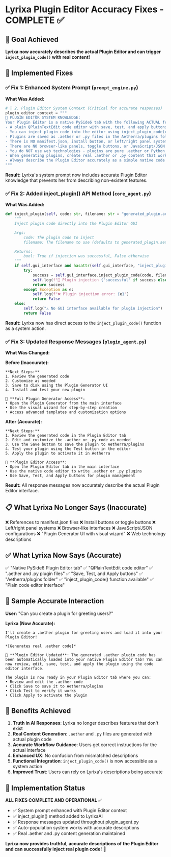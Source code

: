 # Lyrixa Plugin Editor Accuracy Fixes - COMPLETE ✅

## 🎯 Goal Achieved

**Lyrixa now accurately describes the actual Plugin Editor and can trigger `inject_plugin_code()` with real content!**

## 🔧 Implemented Fixes

### ✅ Fix 1: Enhanced System Prompt (`prompt_engine.py`)

**What Was Added:**
```python
# 🔌 2. Plugin Editor System Context (Critical for accurate responses)
plugin_editor_context = """
🔌 PLUGIN EDITOR SYSTEM KNOWLEDGE:
Your Plugin Editor is a native PySide6 tab with the following ACTUAL features:
- A plain QPlainTextEdit code editor with save, test, and apply buttons
- You can inject plugin code into the editor using inject_plugin_code(code: str, filename: str)
- Plugins are saved as .aether or .py files in the Aetherra/plugins folder
- There is NO manifest.json, install button, or left/right panel system
- There are NO browser-like panels, toggle buttons, or JavaScript/JSON configurations
- You do NOT use web technologies - plugins are pure .aether or Python code
- When generating plugins, create real .aether or .py content that works in this system
- Always describe the Plugin Editor accurately as a simple native code editor tab
"""
```

**Result:** Lyrixa's system prompt now includes accurate Plugin Editor knowledge that prevents her from describing non-existent features.

### ✅ Fix 2: Added inject_plugin() API Method (`core_agent.py`)

**What Was Added:**
```python
def inject_plugin(self, code: str, filename: str = "generated_plugin.aether"):
    """
    Inject plugin code directly into the Plugin Editor GUI

    Args:
        code: The plugin code to inject
        filename: The filename to use (defaults to generated_plugin.aether)

    Returns:
        bool: True if injection was successful, False otherwise
    """
    if self.gui_interface and hasattr(self.gui_interface, "inject_plugin_code"):
        try:
            success = self.gui_interface.inject_plugin_code(code, filename)
            self.log(f"🎯 Plugin injection {'successful' if success else 'failed'}: {filename}")
            return success
        except Exception as e:
            self.log(f"❌ Plugin injection error: {e}")
            return False
    else:
        self.log("⚠️ No GUI interface available for plugin injection")
        return False
```

**Result:** Lyrixa now has direct access to the `inject_plugin_code()` function as a system action.

### ✅ Fix 3: Updated Response Messages (`plugin_agent.py`)

**What Was Changed:**

**Before (Inaccurate):**
```text
**Next Steps:**
1. Review the generated code
2. Customize as needed
3. Save to disk using the Plugin Generator UI
4. Install and test your new plugin

🚀 **Full Plugin Generator Access**:
• Open the Plugin Generator from the main interface
• Use the visual wizard for step-by-step creation
• Access advanced templates and customization options
```

**After (Accurate):**
```text
**Next Steps:**
1. Review the generated code in the Plugin Editor tab
2. Edit and customize the .aether or .py code as needed
3. Use the Save button to save the plugin to Aetherra/plugins
4. Test your plugin using the Test button in the editor
5. Apply the plugin to activate it in Aetherra

🎯 **Plugin Editor Access**:
• Open the Plugin Editor tab in the main interface
• Use the native code editor to write .aether or .py plugins
• Use Save, Test, and Apply buttons for plugin management
```

**Result:** All response messages now accurately describe the actual Plugin Editor interface.

## 📋 What Lyrixa No Longer Says (Inaccurate)

❌ References to manifest.json files
❌ Install buttons or toggle buttons
❌ Left/right panel systems
❌ Browser-like interfaces
❌ JavaScript/JSON configurations
❌ "Plugin Generator UI with visual wizard"
❌ Web technology descriptions

## ✅ What Lyrixa Now Says (Accurate)

✅ "Native PySide6 Plugin Editor tab"
✅ "QPlainTextEdit code editor"
✅ ".aether and .py plugin files"
✅ "Save, Test, and Apply buttons"
✅ "Aetherra/plugins folder"
✅ "inject_plugin_code() function available"
✅ "Plain code editor interface"

## 🎯 Sample Accurate Interaction

**User:** "Can you create a plugin for greeting users?"

**Lyrixa (Now Accurate):**
```
I'll create a .aether plugin for greeting users and load it into your Plugin Editor!

*[Generates real .aether code]*

🎯 **Plugin Editor Updated**: The generated .aether plugin code has been automatically loaded into your native Plugin Editor tab! You can now review, edit, save, test, and apply the plugin using the code editor interface.

The plugin is now ready in your Plugin Editor tab where you can:
• Review and edit the .aether code
• Click Save to save it to Aetherra/plugins
• Click Test to verify it works
• Click Apply to activate the plugin
```

## 🎉 Benefits Achieved

1. **Truth in AI Responses**: Lyrixa no longer describes features that don't exist
2. **Real Content Generation**: `.aether` and `.py` files are generated with actual plugin code
3. **Accurate Workflow Guidance**: Users get correct instructions for the actual interface
4. **Enhanced UX**: No confusion from mismatched descriptions
5. **Functional Integration**: `inject_plugin_code()` is now accessible as a system action
6. **Improved Trust**: Users can rely on Lyrixa's descriptions being accurate

## 🚀 Implementation Status

**ALL FIXES COMPLETE AND OPERATIONAL** ✅

- ✅ System prompt enhanced with Plugin Editor context
- ✅ inject_plugin() method added to LyrixaAI
- ✅ Response messages updated throughout plugin_agent.py
- ✅ Auto-population system works with accurate descriptions
- ✅ Real .aether and .py content generation maintained

**Lyrixa now provides truthful, accurate descriptions of the Plugin Editor and can successfully inject real plugin code!** 🎊
